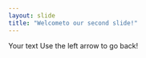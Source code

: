 ```yaml
---
layout: slide
title: "Welcometo our second slide!"
---
```

Your text
Use the left arrow to go back!
